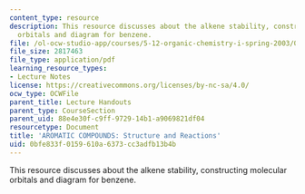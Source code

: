 ```yaml
---
content_type: resource
description: This resource discusses about the alkene stability, constructing molecular
  orbitals and diagram for benzene.
file: /ol-ocw-studio-app/courses/5-12-organic-chemistry-i-spring-2003/0bfe833f0159610a6373cc3adfb13b4b_13.pdf
file_size: 2817463
file_type: application/pdf
learning_resource_types:
- Lecture Notes
license: https://creativecommons.org/licenses/by-nc-sa/4.0/
ocw_type: OCWFile
parent_title: Lecture Handouts
parent_type: CourseSection
parent_uid: 88e4e30f-c9ff-9729-14b1-a9069821df04
resourcetype: Document
title: 'AROMATIC COMPOUNDS: Structure and Reactions'
uid: 0bfe833f-0159-610a-6373-cc3adfb13b4b
---
```

This resource discusses about the alkene stability, constructing molecular orbitals and diagram for benzene.